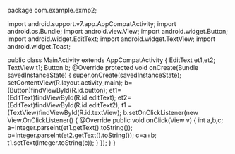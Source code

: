package com.example.exmp2;

import android.support.v7.app.AppCompatActivity;
import android.os.Bundle;
import android.view.View;
import android.widget.Button;
import android.widget.EditText;
import android.widget.TextView;
import android.widget.Toast;

public class MainActivity extends AppCompatActivity {
    EditText et1,et2;
    TextView t1;
    Button b;
    @Override
    protected void onCreate(Bundle savedInstanceState) {
        super.onCreate(savedInstanceState);
        setContentView(R.layout.activity_main);
        b=(Button)findViewById(R.id.button);
        et1=(EditText)findViewById(R.id.editText);
        et2=(EditText)findViewById(R.id.editText2);
        t1 = (TextView)findViewById(R.id.textView);
        b.setOnClickListener(new View.OnClickListener() {
            @Override
            public void onClick(View v) {
               int a,b,c;
               a=Integer.parseInt(et1.getText().toString());
               b=Integer.parseInt(et2.getText().toString());
               c=a+b;
              t1.setText(Integer.toString(c));
            }
        });
    }
}
